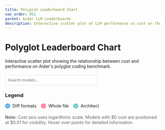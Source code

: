 ```yaml
---
title: Polyglot Leaderboard Chart
nav_order: 951
parent: Aider LLM Leaderboards
description: Interactive scatter plot of LLM performance vs cost on the polyglot benchmark.
---
```


# Polyglot Leaderboard Chart

Interactive scatter plot showing the relationship between cost and performance on Aider's polyglot coding benchmark.

<div style="margin: 20px 0;">
  <input type="text" id="chartSearchInput" placeholder="Search models..." style="padding: 8px; border: 1px solid #ddd; border-radius: 4px; width: 300px;">
</div>

<div style="width: 100%; max-width: 1000px; margin: 0 auto;">
  <canvas id="polyglotChart" width="800" height="600"></canvas>
</div>

<script src="https://cdn.jsdelivr.net/npm/chart.js"></script>
<script>
  // Data from polyglot_leaderboard.yml
  const allData = [];
  {% for row in site.data.polyglot_leaderboard %}
  allData.push({
    model: '{{ row.model }}',
    pass_rate: {{ row.pass_rate_2 }},
    total_cost: {{ row.total_cost | default: 0 }},
    edit_format: '{{ row.edit_format | default: "diff" }}',
    command: '{{ row.command }}',
    percent_cases_well_formed: {{ row.percent_cases_well_formed }}
  });
  {% endfor %}

  // Color mapping for edit formats
  const formatColors = {
    'diff': 'rgba(54, 162, 235, 0.7)',
    'diff-fenced': 'rgba(54, 162, 235, 0.9)',
    'editor-diff': 'rgba(54, 162, 235, 0.5)',
    'whole': 'rgba(255, 99, 132, 0.7)',
    'architect': 'rgba(75, 192, 192, 0.7)'
  };

  const formatBorderColors = {
    'diff': 'rgba(54, 162, 235, 1)',
    'diff-fenced': 'rgba(54, 162, 235, 1)',
    'editor-diff': 'rgba(54, 162, 235, 1)',
    'whole': 'rgba(255, 99, 132, 1)',
    'architect': 'rgba(75, 192, 192, 1)'
  };

  function createChart(data) {
    const ctx = document.getElementById('polyglotChart').getContext('2d');
    
    // Filter out models with zero cost for better visualization
    const chartData = data.map(row => ({
      x: row.total_cost,
      y: row.pass_rate,
      model: row.model,
      edit_format: row.edit_format,
      command: row.command,
      percent_cases_well_formed: row.percent_cases_well_formed
    }));

    return new Chart(ctx, {
      type: 'scatter',
      data: {
        datasets: [{
          label: 'Models',
          data: chartData,
          backgroundColor: chartData.map(point => formatColors[point.edit_format] || 'rgba(128, 128, 128, 0.7)'),
          borderColor: chartData.map(point => formatBorderColors[point.edit_format] || 'rgba(128, 128, 128, 1)'),
          borderWidth: 2,
          pointRadius: 6,
          pointHoverRadius: 8
        }]
      },
      options: {
        responsive: true,
        maintainAspectRatio: false,
        scales: {
          x: {
            type: 'logarithmic',
            position: 'bottom',
            title: {
              display: true,
              text: 'Total Cost ($)'
            },
            min: 0.01,
            ticks: {
              callback: function(value) {
                if (value === 0) return '$0';
                if (value < 1) return '$' + value.toFixed(2);
                if (value < 10) return '$' + value.toFixed(1);
                return '$' + Math.round(value);
              }
            }
          },
          y: {
            title: {
              display: true,
              text: 'Pass Rate (%)'
            },
            min: 0,
            max: 100
          }
        },
        plugins: {
          legend: {
            display: false
          },
          tooltip: {
            callbacks: {
              title: function(context) {
                return context[0].raw.model;
              },
              label: function(context) {
                const point = context.raw;
                return [
                  `Pass Rate: ${point.y}%`,
                  `Cost: $${point.x.toFixed(2)}`,
                  `Edit Format: ${point.edit_format}`,
                  `Well Formed: ${point.percent_cases_well_formed}%`
                ];
              }
            }
          }
        },
        onClick: function(event, elements) {
          if (elements.length > 0) {
            const point = elements[0];
            const data = point.element.$context.raw;
            console.log('Clicked model:', data.model);
          }
        }
      }
    });
  }

  function updateChart(filterText) {
    const filteredData = allData.filter(row => 
      row.model.toLowerCase().includes(filterText.toLowerCase())
    );
    
    // Destroy existing chart and create new one
    if (window.polyglotChart) {
      window.polyglotChart.destroy();
    }
    window.polyglotChart = createChart(filteredData);
  }

  // Initialize chart
  document.addEventListener('DOMContentLoaded', function() {
    window.polyglotChart = createChart(allData);
    
    // Add search functionality
    const searchInput = document.getElementById('chartSearchInput');
    searchInput.addEventListener('input', function() {
      updateChart(this.value);
    });
  });
</script>

<div style="margin-top: 20px;">
  <h3>Legend</h3>
  <div style="display: flex; flex-wrap: wrap; gap: 15px; margin-top: 10px;">
    <div style="display: flex; align-items: center;">
      <div style="width: 12px; height: 12px; background-color: rgba(54, 162, 235, 0.7); border: 2px solid rgba(54, 162, 235, 1); border-radius: 50%; margin-right: 8px;"></div>
      <span>Diff formats</span>
    </div>
    <div style="display: flex; align-items: center;">
      <div style="width: 12px; height: 12px; background-color: rgba(255, 99, 132, 0.7); border: 2px solid rgba(255, 99, 132, 1); border-radius: 50%; margin-right: 8px;"></div>
      <span>Whole file</span>
    </div>
    <div style="display: flex; align-items: center;">
      <div style="width: 12px; height: 12px; background-color: rgba(75, 192, 192, 0.7); border: 2px solid rgba(75, 192, 192, 1); border-radius: 50%; margin-right: 8px;"></div>
      <span>Architect</span>
    </div>
  </div>
</div>

<div style="margin-top: 20px; font-size: 14px; color: #666;">
  <p><strong>Note:</strong> Cost axis uses logarithmic scale. Models with $0 cost are positioned at $0.01 for visibility. Hover over points for detailed information.</p>
</div>
